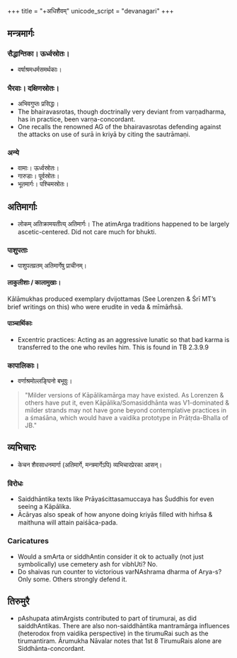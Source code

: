 +++
title = "+अधिशैवम्"
unicode_script = "devanagari"
+++

## मन्त्रमार्गः
### सैद्धान्तिका। ऊर्ध्वस्रोतः। 
- वर्षाश्रमधर्मसमर्थकाः। 

### भैरवाः। दक्षिणस्रोतः।
- अभिवगुप्तः प्रसिद्धः।
- The bhairavasrotas, though doctrinally very deviant from varṇadharma, has in practice, been varṇa-concordant.
- One recalls the renowned AG of the bhairavasrotas defending against the attacks on use of surā in kriyā by citing the sautrāmaṇi.

### अन्ये
- वामाः। ऊर्ध्वस्रोतः।
- गारुडाः। पूर्वस्रोतः।
- भूतमार्गः। पश्चिमस्रोतः।

## अतिमार्गाः
- लोकम् अतिक्रामयतीत्य् अतिमार्गः।  The atimArga traditions happened to be largely ascetic-centered. Did not care much for bhukti.

### पाशुपताः
- पाशुपतव्रतम् अतिमार्गेषु प्राचीनम्।

#### लाकुलीशाः / कालामुखाः।

Kālāmukhas produced exemplary dvijottamas (See Lorenzen & Śrī MT’s brief writings on this) who were erudite in veda & mīmām̐sā.

#### पाञ्चार्थिकाः
- Excentric practices: Acting as an aggressive lunatic so that bad karma is transferred to the one who reviles him. This is found in TB 2.3.9.9

### कापालिकाः।
- वर्णाश्रमोल्लङ्घिनो बभूवुः।

> "Milder versions of Kāpālikamārga may have existed. As Lorenzen & others have put it, even Kāpālika/Somasiddhānta was V1-dominated & milder strands may not have gone beyond contemplative practices in a śmaśāna, which would have a vaidika prototype in Prātṛda-Bhalla of JB."


## व्यभिचारः
- केचन शैवसाधनमार्गा (अतिमार्गे, मन्त्रमार्गेऽपि) व्यभिचारप्रेरका आसन्। 

### विरोधः
- Saiddhāntika texts like Prāyaścittasamuccaya has Śuddhis for even seeing a Kāpālika.
- Ācāryas also speak of how anyone doing kriyās filled with him̐sa & maithuna will attain paiśāca-pada.

### Caricatures
- Would a smArta or siddhAntin consider it ok to actually (not just symbolically) use cemetery ash for vibhUti? No.
- Do shaivas run counter to victorious varNAshrama dharma of Arya-s? Only some. Others strongly defend it.

## तिरुमुरै
- pAshupata atimArgists contributed to part of tirumurai, as did saiddhAntikas. There are also non-saiddhāntika mantramārga influences (heterodox from vaidika perspective) in the tirumuRai such as the tirumantiram. Ārumukha Nāvalar notes that 1st 8 TirumuRais alone are Siddhānta-concordant.